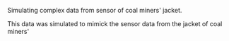 Simulating complex data from sensor of coal miners' jacket.

This data was simulated to mimick the sensor data from the jacket of coal miners'
